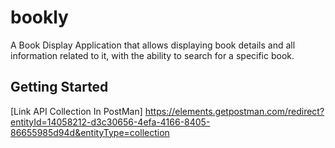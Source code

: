 # bookly

A Book Display Application that allows displaying book details and all information related to it, with the ability to search for a specific book.

## Getting Started

[Link API Collection In PostMan]
https://elements.getpostman.com/redirect?entityId=14058212-d3c30656-4efa-4166-8405-86655985d94d&entityType=collection